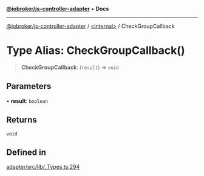 [**@iobroker/js-controller-adapter**](../../README.md) • **Docs**

***

[@iobroker/js-controller-adapter](../../globals.md) / [\<internal\>](../README.md) / CheckGroupCallback

# Type Alias: CheckGroupCallback()

> **CheckGroupCallback**: (`result`) => `void`

## Parameters

• **result**: `boolean`

## Returns

`void`

## Defined in

[adapter/src/lib/\_Types.ts:294](https://github.com/ioBroker/ioBroker.js-controller/blob/b499d83cda369ad8a77cd1584bbda2b5b44bf993/packages/adapter/src/lib/_Types.ts#L294)
